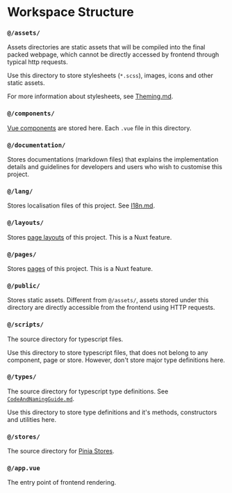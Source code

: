 Workspace Structure
==

### `@/assets/`

Assets directories are static assets that will be compiled into the final packed webpage, which cannot be directly accessed by frontend through typical http requests.

Use this directory to store stylesheets (`*.scss`), images, icons and other static assets.

For more information about stylesheets, see [Theming.md](/documentation/Theming.md).


### `@/components/`

[Vue components](https://vuejs.org/guide/essentials/component-basics.html) are stored here. Each `.vue` file in this directory.

### `@/documentation/`

Stores documentations (markdown files) that explains the implementation details and guidelines for developers and users who wish to customise this project.

### `@/lang/`

Stores localisation files of this project. See [I18n.md](/documentation/I18n.md).

### `@/layouts/`

Stores [page layouts](https://nuxt.com/docs/guide/directory-structure/layouts) of this project. This is a Nuxt feature.

### `@/pages/`

Stores [pages](s://nuxt.com/docs/guide/directory-structure/pages) of this project. This is a Nuxt feature.

### `@/public/`

Stores static assets. Different from `@/assets/`, assets stored under this directory are directly accessible from the frontend using HTTP requests.

### `@/scripts/`

The source directory for typescript files.

Use this directory to store typescript files, that does not belong to any component, page or store. However, don't store major type definitions here.

### `@/types/`

The source directory for typescript type definitions. See [`CodeAndNamingGuide.md`](/documentation/CodeAndNamingGuide.md).

Use this directory to store type definitions and it's methods, constructors and utilities here.

### `@/stores/`

The source directory for [Pinia Stores](https://pinia.vuejs.org/core-concepts/).

### `@/app.vue`

The entry point of frontend rendering.

